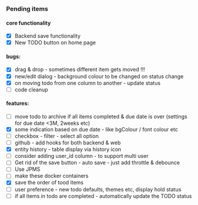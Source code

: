### Pending items

#### core functionality
 - [x] Backend save functionality
 - [x] New TODO button on home page

#### bugs:
 - [x] drag & drop - sometimes different item gets moved !!!
 - [x] new/edit dialog - background colour to be changed on status change
 - [x] on moving todo from one column to another - update status
 - [ ] code cleanup

#### features:
 - [ ] move todo to archive if all items completed & due date is over (settings for due date <3M, 2weeks etc)
 - [x] some indication based on due date - like bgColour / font colour etc
 - [ ] checkbox - filter - select all option
 - [ ] github - add hooks for both backend & web
 - [x] entity history - table display via history icon
 - [ ] consider adding user_id column - to support multi user
 - [ ] Get rid of the save button - auto save - just add throttle & debounce
 - [ ] Use JPMS 
 - [ ] make these docker containers
 - [x] save the order of tood items
 - [ ] user preference - new todo defaults, themes etc, display hold status
 - [ ] if all items in todo are completed - automatically update the TODO status